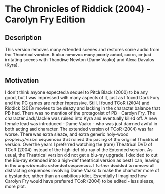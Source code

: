 # The Chronicles of Riddick (2004) - Carolyn Fry Edition

## Description
This version removes many extended scenes and restores some audio from the Theatrical version. 
It also removes many poorly acted, sexist, or just irritating scenes with 
Thandiwe Newton (Dame Vaako) and Alexa Davalos (Kyra).

## Motivation
I don't think anyone expected a sequel to Pitch Black (2000) to be any good, but I was impressed with many aspects of it,
just as I found Dark Fury and the PC games are rather impressive. Still, I found TCoR (2004) and Riddick (2013) movies to
be sleazy and lacking in the character balance that PB had. There was no mention of the protagonist of PB - Carolyn Fry.
The character Jack/Jackie was ruined into Kyra and eventually killed off.
A new female lead was introduced - Dame Vaako - who was just damned awful in both acting and character.
The extended version of TCoR (2004) was far worse.
There was extra sleaze, and extra generic holy-wood prophecy/vision sequences that ruined the pacing of the original
Theatrical version. Over the years I preferred watching the (rare) Theatrical DVD of TCoR (2004) instead of the high-def
blu-ray of the Extended version. As usual, the Theatrical version did not get a blu-ray upgrade. I decided to cut the
Blu-ray extended into a high-def theatrical version as best I can, leaving in the unproblematic extended sequences.
I further decided to remove all distracting sequences involving Dame Vaako to make the character more of a bystander,
rather than an ambitious idiot. Essentially I imagined how Carolyn Fry would have preferred TCoR (2004) to be edited -
less sleaze, more plot.